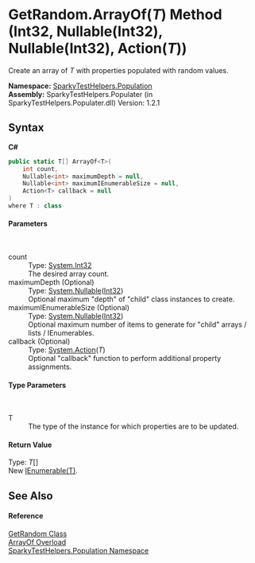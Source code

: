 # GetRandom.ArrayOf(*T*) Method (Int32, Nullable(Int32), Nullable(Int32), Action(*T*))
 

Create an array of *T* with properties populated with random values.

**Namespace:**&nbsp;<a href="N_SparkyTestHelpers_Population.md">SparkyTestHelpers.Population</a><br />**Assembly:**&nbsp;SparkyTestHelpers.Populater (in SparkyTestHelpers.Populater.dll) Version: 1.2.1

## Syntax

**C#**<br />
``` C#
public static T[] ArrayOf<T>(
	int count,
	Nullable<int> maximumDepth = null,
	Nullable<int> maximumIEnumerableSize = null,
	Action<T> callback = null
)
where T : class

```


#### Parameters
&nbsp;<dl><dt>count</dt><dd>Type: <a href="http://msdn2.microsoft.com/en-us/library/td2s409d" target="_blank">System.Int32</a><br />The desired array count.</dd><dt>maximumDepth (Optional)</dt><dd>Type: <a href="http://msdn2.microsoft.com/en-us/library/b3h38hb0" target="_blank">System.Nullable</a>(<a href="http://msdn2.microsoft.com/en-us/library/td2s409d" target="_blank">Int32</a>)<br />Optional maximum "depth" of "child" class instances to create.</dd><dt>maximumIEnumerableSize (Optional)</dt><dd>Type: <a href="http://msdn2.microsoft.com/en-us/library/b3h38hb0" target="_blank">System.Nullable</a>(<a href="http://msdn2.microsoft.com/en-us/library/td2s409d" target="_blank">Int32</a>)<br />Optional maximum number of items to generate for "child" arrays / lists / IEnumerables.</dd><dt>callback (Optional)</dt><dd>Type: <a href="http://msdn2.microsoft.com/en-us/library/018hxwa8" target="_blank">System.Action</a>(*T*)<br />Optional "callback" function to perform additional property assignments.</dd></dl>

#### Type Parameters
&nbsp;<dl><dt>T</dt><dd>The type of the instance for which properties are to be updated.</dd></dl>

#### Return Value
Type: *T*[]<br />New <a href="http://msdn2.microsoft.com/en-us/library/9eekhta0" target="_blank">IEnumerable(T)</a>.

## See Also


#### Reference
<a href="T_SparkyTestHelpers_Population_GetRandom.md">GetRandom Class</a><br /><a href="Overload_SparkyTestHelpers_Population_GetRandom_ArrayOf.md">ArrayOf Overload</a><br /><a href="N_SparkyTestHelpers_Population.md">SparkyTestHelpers.Population Namespace</a><br />